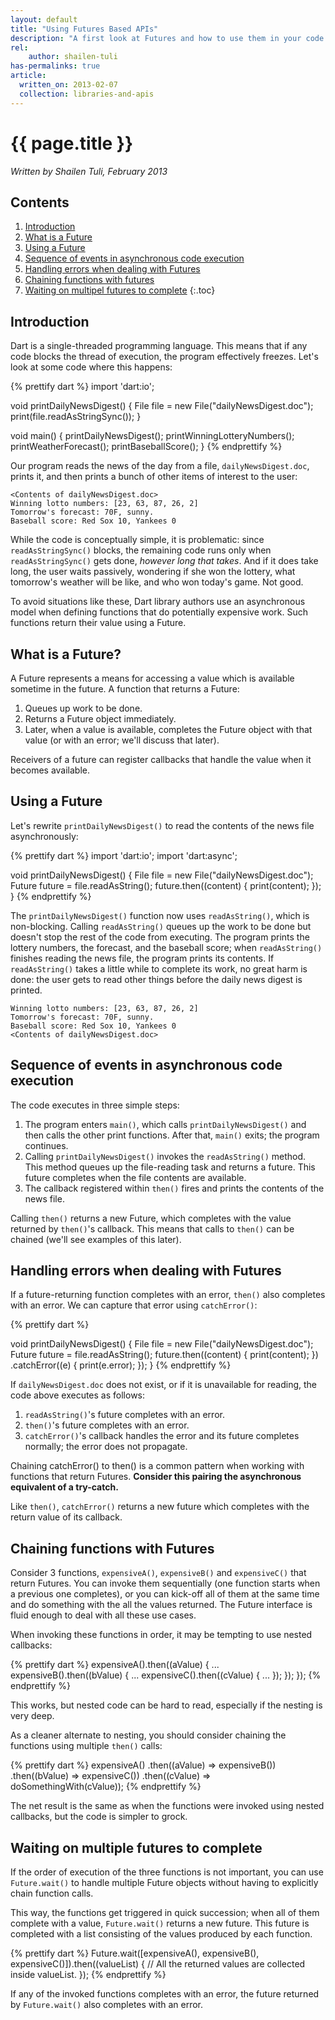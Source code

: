 ```yaml
--- 
layout: default
title: "Using Futures Based APIs"
description: "A first look at Futures and how to use them in your code."
rel:
    author: shailen-tuli
has-permalinks: true
article:
  written_on: 2013-02-07
  collection: libraries-and-apis
---
```


# {{ page.title }}
_Written by Shailen Tuli, February 2013_

## Contents

1. [Introduction](#introduction)
1. [What is a Future](#introduction)
1. [Using a Future](#using-a-future)
1. [Sequence of events in asynchronous code execution](#sequence-of-events-in-asynchronous-code-execution)
1. [Handling errors when dealing with Futures](#handling-errors-when-dealing-with-futures)
1. [Chaining functions with futures](#chaining-functions-with-futures)
1. [Waiting on multipel futures to complete](#waiting-on-multiple-futures-to-complete)
{:.toc}

## Introduction

Dart is a single-threaded programming language. This means that if any code
blocks the thread of execution, the program effectively freezes. Let's look at
some code where this happens:

{% prettify dart %}
import 'dart:io';

void printDailyNewsDigest() {
  File file = new File("dailyNewsDigest.doc");
  print(file.readAsStringSync());
}

void main() {
  printDailyNewsDigest();
  printWinningLotteryNumbers();
  printWeatherForecast();
  printBaseballScore();
}
{% endprettify %}

Our program reads the news of the day from a file, `dailyNewsDigest.doc`,
prints it, and then prints a bunch of other items of interest to the user:

    <Contents of dailyNewsDigest.doc>
    Winning lotto numbers: [23, 63, 87, 26, 2]
    Tomorrow's forecast: 70F, sunny.
    Baseball score: Red Sox 10, Yankees 0

While the code is conceptually simple, it is problematic:
since `readAsStringSync()` blocks, the remaining code runs only when
`readAsStringSync()` gets done, _however long that takes_.  And if it does
take long, the user waits passively, wondering if she won the lottery, what
tomorrow's weather will be like, and who won today's game. Not good.

To avoid situations like these, Dart library authors use an asynchronous
model when defining functions that do potentially expensive work.  Such
functions return their value using a Future.

## What is a Future?

A Future represents a means for accessing a value which is available sometime
in the future. A function that returns a Future:

1. Queues up work to be done.
1. Returns a Future object immediately.
1. Later, when a value is available, completes the Future object
with that value (or with an error; we'll discuss that later).

Receivers of a future can register callbacks that handle the value when it
becomes available. 

## Using a Future

Let's rewrite `printDailyNewsDigest()` to read the contents of the news file
asynchronously:

{% prettify dart %}
import 'dart:io';
import 'dart:async';

void printDailyNewsDigest() {
  File file = new File("dailyNewsDigest.doc");
  Future future = file.readAsString();
  future.then((content) {
    print(content);
  });
}
{% endprettify %}

The `printDailyNewsDigest()` function now uses `readAsString()`, which is
non-blocking. Calling `readAsString()` queues up the work to be done but
doesn't stop the rest of the code from executing. The program prints the
lottery numbers, the forecast, and the baseball score; when
`readAsString()` finishes reading the news file, the program prints its
contents. If `readAsString()` takes a little while to complete its work, no
great harm is done: the user gets to read other things before the daily news
digest is printed.

    Winning lotto numbers: [23, 63, 87, 26, 2]
    Tomorrow's forecast: 70F, sunny.
    Baseball score: Red Sox 10, Yankees 0
    <Contents of dailyNewsDigest.doc>

## Sequence of events in asynchronous code execution

The code executes in three simple steps:

1. The program enters `main()`, which calls `printDailyNewsDigest()` and then 
calls the other print functions. After that, `main()` exits; the program continues.
1. Calling `printDailyNewsDigest()` invokes the `readAsString()` method.
This method queues up the file-reading task and returns a future. This future
completes when the file contents are available.
1. The callback registered within `then()` fires and prints the contents
of the news file.

Calling `then()` returns a new Future, which completes with the value
returned by `then()`'s callback. This means that calls to `then()` can be
chained (we'll see examples of this later). 

## Handling errors when dealing with Futures

If a future-returning function completes with an error, `then()` also
completes with an error. We can capture that error using `catchError()`:

{% prettify dart %}

void printDailyNewsDigest() {
  File file = new File("dailyNewsDigest.doc");
  Future future = file.readAsString();
  future.then((content) {
    print(content);
  })
  .catchError((e) {
    print(e.error);
  });
}
{% endprettify %}

If `dailyNewsDigest.doc` does not exist, or if it is unavailable for reading,
the code above executes as follows:

1. `readAsString()`'s future completes with an error.
1. `then()`'s future completes with an error.
1.  `catchError()`'s callback handles the error and its future
completes normally; the error does not propagate.

<aside class="alert alert-info" markdown="1">
  Chaining catchError() to then() is a common pattern when working with
  functions that return Futures.
  <strong>
    Consider this pairing the asynchronous equivalent of a try-catch.
  </strong>
</aside>

Like `then()`, `catchError()` returns a new future which completes with
the return value of its callback.

## Chaining functions with Futures

Consider 3 functions,  `expensiveA()`, `expensiveB()` and `expensiveC()` that 
return Futures.  You can invoke them sequentially (one function starts when a
previous one completes), or you can kick-off all of them at the same time and
do something with the all the values returned. The Future interface is fluid
enough to deal with all these use cases.

When invoking these functions in order, it may be tempting to use nested
callbacks:

{% prettify dart %}
expensiveA().then((aValue) {
  ...
  expensiveB().then((bValue) {
    ...
    expensiveC().then((cValue) {
      ...
    });
  });
});
{% endprettify %}

This works, but nested code can be hard to read, especially if the nesting is
very deep. 

As a cleaner alternate to nesting, you should consider chaining the
functions using multiple `then()` calls:

{% prettify dart %}
expensiveA()
.then((aValue) => expensiveB()) 
.then((bValue) => expensiveC()) 
.then((cValue) => doSomethingWith(cValue));
{% endprettify %}

The net result is the same as when the functions were invoked using nested
callbacks, but the code is simpler to grock.

## Waiting on multiple futures to complete

If the order of execution of the three functions is not important, 
you can use `Future.wait()` to handle multiple Future objects
without having to explicitly chain function calls.

This way, the functions get triggered in quick succession; when all of them
complete with a value, `Future.wait()` returns a new future.
This future is completed with a list consisting of the values produced by
each function.

{% prettify dart %}
Future.wait([expensiveA(), expensiveB(), expensiveC()]).then((valueList) {
  // All the returned values are collected inside valueList.
});
{% endprettify %}

If any of the invoked functions completes with an error, the future returned
by `Future.wait()` also completes with an error.
